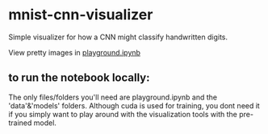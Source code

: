 # mnist-cnn-visualizer

Simple visualizer for how a CNN might classify handwritten digits.

View pretty images in [playground.ipynb](playground.ipynb)

## to run the notebook locally:
The only files/folders you'll need are playground.ipynb and the 'data'&'models' folders. Although cuda is used for training, you dont need it if you simply want to play around with the visualization tools with the pre-trained model.
